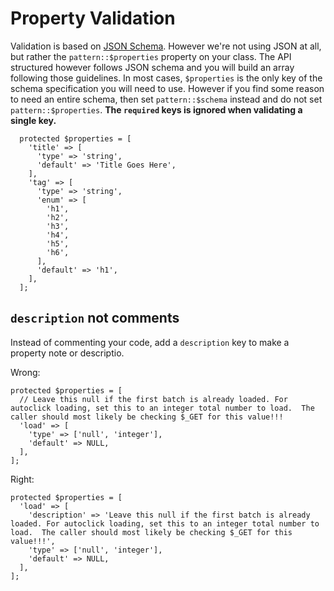 # Property Validation

Validation is based on [JSON Schema](https://json-schema.org/latest/json-schema-validation.html).  However we're not using JSON at all, but rather the `pattern::$properties` property on your class.  The API structured however follows JSON schema and you will build an array following those guidelines.  In most cases, `$properties` is the only key of the schema specification you will need to use.  However if you find some reason to need an entire schema, then set `pattern::$schema` instead and do not set `pattern::$properties`.  **The `required` keys is ignored when validating a single key.**

      protected $properties = [
        'title' => [
          'type' => 'string',
          'default' => 'Title Goes Here',
        ],
        'tag' => [
          'type' => 'string',
          'enum' => [
            'h1',
            'h2',
            'h3',
            'h4',
            'h5',
            'h6',
          ],
          'default' => 'h1',
        ],
      ];

## `description` not comments

Instead of commenting your code, add a `description` key to make a property note or descriptio.

Wrong:

    protected $properties = [
      // Leave this null if the first batch is already loaded. For autoclick loading, set this to an integer total number to load.  The caller should most likely be checking $_GET for this value!!!
      'load' => [
        'type' => ['null', 'integer'],
        'default' => NULL,
      ],
    ];

Right:

    protected $properties = [
      'load' => [
        'description' => 'Leave this null if the first batch is already loaded. For autoclick loading, set this to an integer total number to load.  The caller should most likely be checking $_GET for this value!!!',
        'type' => ['null', 'integer'],
        'default' => NULL,
      ],
    ];
